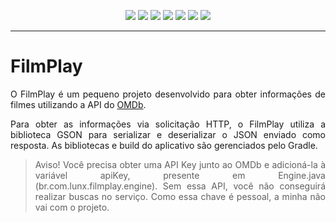 
<div align="center">

![](https://img.shields.io/github/license/felipenlunkes/filmplay.svg)
![](https://img.shields.io/github/stars/felipenlunkes/filmplay.svg)
![](https://img.shields.io/github/issues/felipenlunkes/filmplay.svg)
![](https://img.shields.io/github/issues-closed/felipenlunkes/filmplay.svg)
![](https://img.shields.io/github/issues-pr/felipenlunkes/filmplay.svg)
![](https://img.shields.io/github/issues-pr-closed/felipenlunkes/filmplay.svg)
[![](https://img.shields.io/twitter/follow/felipeldev.svg?style=social&label=Follow%20%40fmlunx)](https://twitter.com/fmlunx)

</div>

<hr>

# FilmPlay

<div align="justify">

O FilmPlay é um pequeno projeto desenvolvido para obter informações de filmes utilizando a API do [OMDb](https://www.omdbapi.com/). 

Para obter as informações via solicitação HTTP, o FilmPlay utiliza a biblioteca GSON para serializar e deserializar o JSON enviado como resposta. As bibliotecas e build do aplicativo são gerenciados pelo Gradle.

> Aviso! Você precisa obter uma API Key junto ao OMDb e adicioná-la à variável apiKey, presente em Engine.java (br.com.lunx.filmplay.engine). Sem essa API, você não conseguirá realizar buscas no serviço. Como essa chave é pessoal, a minha não vai com o projeto.

</div>
